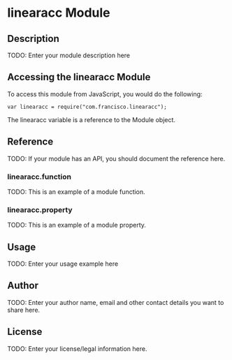 # linearacc Module

## Description

TODO: Enter your module description here

## Accessing the linearacc Module

To access this module from JavaScript, you would do the following:

    var linearacc = require("com.francisco.linearacc");

The linearacc variable is a reference to the Module object.

## Reference

TODO: If your module has an API, you should document
the reference here.

### linearacc.function

TODO: This is an example of a module function.

### linearacc.property

TODO: This is an example of a module property.

## Usage

TODO: Enter your usage example here

## Author

TODO: Enter your author name, email and other contact
details you want to share here.

## License

TODO: Enter your license/legal information here.
